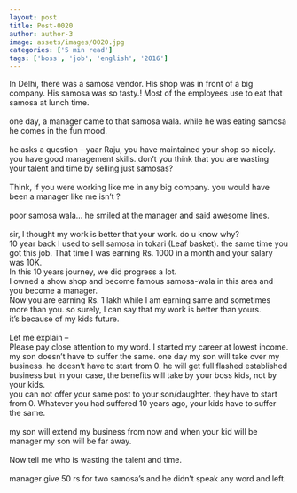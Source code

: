```yaml
---
layout: post
title: Post-0020
author: author-3
image: assets/images/0020.jpg
categories: ['5 min read']
tags: ['boss', 'job', 'english', '2016']
---
```

In Delhi, there was a samosa vendor. His shop was in front of a big company. His samosa was so tasty.! Most of the employees use to eat that samosa at lunch time.  <br>
   <br>
 one day, a manager came to that samosa wala. while he was eating samosa he comes in the fun mood.  <br>
   <br>
 he asks a question – yaar Raju, you have maintained your shop so nicely.  <br>
 you have good management skills. don’t you think that you are wasting  <br>
 your talent and time by selling just samosas?  <br>
   <br>
 Think, if you were working like me in any big company. you would have been a manager like me isn’t ?  <br>
   <br>
 poor samosa wala… he smiled at the manager and said awesome lines.  <br>
   <br>
 sir, I thought my work is better that your work. do u know why?  <br>
 10 year back I used to sell samosa in tokari (Leaf basket). the same time you got this job. That time I was earning Rs. 1000 in a month and your salary was 10K.  <br>
 In this 10 years journey, we did progress a lot.  <br>
 I owned a show shop and become famous samosa-wala in this area and you become a manager.  <br>
 Now you are earning Rs. 1 lakh while I am earning same and sometimes more than you. so surely, I can say that my work is better than yours.  <br>
 it’s because of my kids future.  <br>
   <br>
 Let me explain –  <br>
 Please pay close attention to my word. I started my career at lowest income. my son doesn’t have to suffer the same. one day my son will take over my business. he doesn’t have to start from 0. he will get full flashed established business but in your case, the benefits will take by your boss kids, not by your kids.  <br>
 you can not offer your same post to your son/daughter. they have to start from 0. Whatever you had suffered 10 years ago, your kids have to suffer the same.  <br>
   <br>
 my son will extend my business from now and when your kid will be manager my son will be far away.  <br>
   <br>
 Now tell me who is wasting the talent and time.  <br>
   <br>
 manager give 50 rs for two samosa’s and he didn’t speak any word and left.